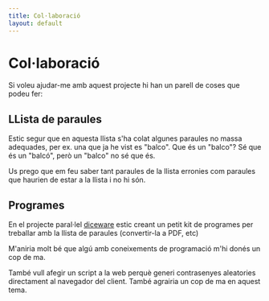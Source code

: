 ```yaml
---
title: Col·laboració
layout: default
---
```


Col·laboració
=============

Si voleu ajudar-me amb aquest projecte hi han un parell de coses que podeu fer:

LLista de paraules
------------------

Estic segur que en aquesta llista s'ha colat algunes paraules no massa adequades,
per ex. una que ja he vist es "balco". Que és un "balco"? Sé que és un "balcó",
però un "balco" no sé que és.

Us prego que em feu saber tant paraules de la llista erronies com paraules que
haurien de estar a la llista i no hi són.

Programes
---------

En el projecte paral·lel [diceware](https://github.com/thomedes/diceware/tree/master)
estic creant un petit kit de programes per treballar amb la llista de paraules
(convertir-la a PDF, etc)

M'aniria molt bé que algú amb coneixements de programació m'hi donés un cop de
ma.

També vull afegir un script a la web perquè generi contrasenyes aleatories
directament al navegador del client. També agrairia un cop de ma en aquest tema.
